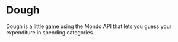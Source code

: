 # Dough

Dough is a little game using the Mondo API that lets you guess your expenditure in spending categories. 
